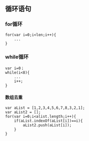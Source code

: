 ## 循环语句

### for循环

```
for(var i=0;i<len;i++){
    ...
}
```

### while循环

```
var i=0；
while(i<8){
    ...
    i++;
}
```

#### 数组去重

```
var aList = [1,2,3,4,5,6,7,8,3,2,1];
var aList2 = [];
for(var i=0;i<alist.length;i++){
    if(aList.indexOf(aList[i])==i){
        aList2.push(aList[i]);
    }
}
```



